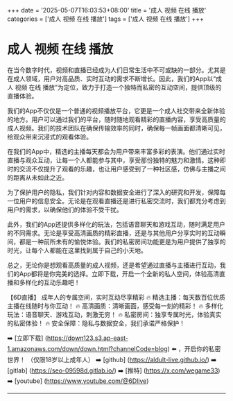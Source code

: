+++
date = '2025-05-07T16:03:53+08:00'
title = '成人 视频 在线 播放'
categories = ['成人 视频 在线 播放']
tags = ['成人 视频 在线 播放']
+++

# 成人 视频 在线 播放

在当今数字时代，视频和直播已经成为人们日常生活中不可或缺的一部分。尤其是在成人领域，用户对高品质、实时互动的需求不断增长。因此，我们的App以“成人 视频 在线 播放”为定位，致力于打造一个独特而私密的互动空间，提供顶级的直播体验。

我们的App不仅仅是一个普通的视频播放平台，它更是一个成人社交带来全新体验的地方。用户可以通过我们的平台，随时随地观看精彩的直播内容，享受高质量的成人视频。我们的技术团队在确保传输效率的同时，确保每一帧画面都清晰可见，给观众带来沉浸式的观看体验。

在我们的App中，精选的主播每天都会为用户带来丰富多彩的表演。他们通过实时直播与观众互动，让每一个人都能参与其中，享受那份独特的魅力和激情。这种即时的交流不仅提升了观看的乐趣，也让用户感受到了一种社区感，仿佛与主播之间的距离从未如此之近。

为了保护用户的隐私，我们针对内容和数据安全进行了深入的研究和开发，保障每一位用户的信息安全。无论是在观看直播还是进行私密交流时，我们都充分考虑到用户的需求，以确保他们的体验不受干扰。

此外，我们的App还提供多样化的玩法，包括语音聊天和游戏互动，随时满足用户的不同需求。无论是享受高清画质的精彩直播，还是与其他用户分享实时的互动瞬间，都是一种前所未有的愉悦体验。我们的私密房间功能更是为用户提供了独享的时光，让每个人都能在这里找到属于自己的小天地。

总之，无论你是想观看高质量的成人视频，还是希望通过直播与主播进行互动，我们的App都将是你完美的选择。立即下载，开启一个全新的私人空间，体验高清直播和多样化的互动乐趣吧！

【6D直播】
成年人的专属空间，实时互动尽享精彩
🔥 精选主播：每天数百位优质主播在线随时与你互动！
🔥 高清画质：清晰画面，感受每一刻的精彩！
🔥 多样化玩法：语音聊天、游戏互动，刺激无穷！
🔥 私密房间：独享专属时光，体验真实的私密体验！
🔥 安全保障：隐私与数据安全，我们承诺严格保护！

➡️ [立即下载] (https://down123.s3.ap-east-1.amazonaws.com/down/down.html?channelCode=blog) ⬅️ ，开启你的私密世界！ （仅限18岁以上成年人）
➡️ [github] (https://aldult-live.github.io/)
➡️ [gitlab] (https://seo-09598d.gitlab.io/)
➡️ [推特] (https://x.com/wegame33)
➡️ [youtube] (https://www.youtube.com/@6Dlive)

---
